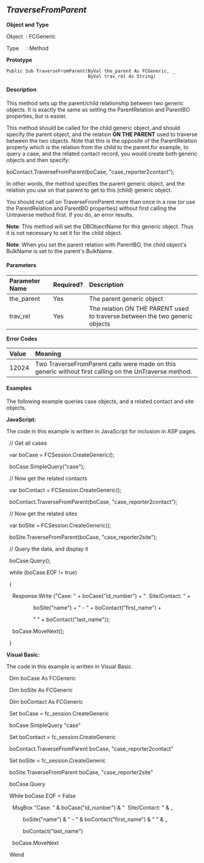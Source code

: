 _TraverseFromParent_
-----------------

**Object and Type**

Object  : FCGeneric

Type     : Method

**Prototype**

```
Public Sub TraverseFromParent(ByVal the_parent As FCGeneric, _
                              ByVal trav_rel As String)
```

#### Description

This method sets up the parent/child relationship between two generic objects. It is exactly the same as setting the ParentRelation and ParentBO properties, but is easier.

This method should be called for the child generic object, and should specify the parent object, and the relation **ON THE PARENT** used to traverse between the two objects. Note that this is the opposite of the ParentRelation property which is the relation from the child to the parent.for example, to query a case, and the related contact record, you would create both generic objects and then specify:

boContact.TraverseFromParent(boCase, "case_reporter2contact");

In other words, the method specifies the parent generic object, and the relation you use on that parent to get to this (child) generic object.

You should not call on TraverseFromParent more than once in a row (or use the ParentRelation and ParentBO properties) without first calling the Untraverse method first. If you do, an error results.

**Note**: This method will set the DBObjectName for this generic object. Thus it is not necessary to set it for the child object.

**Note**: When you set the parent relation with ParentBO, the child object's BulkName is set to the parent's BulkName.

#### Parameters

| Parameter Name | Required? | Description |
|:--- |:--- |:--- |
| the_parent | Yes | The parent generic object |
| trav_rel | Yes | The relation ON THE PARENT used to traverse between the two generic objects |

**Error Codes**

| Value | Meaning |
|:--- |:--- |
| 12024 | Two TraverseFromParent calls were made on this generic without first calling on the UnTraverse method. |

#### Examples

The following example queries case objects, and a related contact and site objects.

**JavaScript:**

The code in this example is written in JavaScript for inclusion in ASP pages.

  // Get all cases

  var boCase = FCSession.CreateGeneric();

  boCase.SimpleQuery("case");

  // Now get the related contacts

  var boContact = FCSession.CreateGeneric();

  boContact.TraverseFromParent(boCase, "case_reporter2contact"); 

  // Now get the related sites

  var boSite = FCSession.CreateGeneric();

  boSite.TraverseFromParent(boCase, "case_reporter2site");

  // Query the data, and display it 

  boCase.Query();

  while (boCase.EOF != true)

  {

    Response.Write ("Case: " + boCase("id_number") + "  Site/Contact: " +

                  boSite("name") + " - " + boContact("first_name") +

                  " " \+ boContact("last_name"));        

    boCase.MoveNext();

  }

**Visual Basic:**

The code in this example is written in Visual Basic.

  Dim boCase As FCGeneric

  Dim boSite As FCGeneric

  Dim boContact As FCGeneric

  Set boCase = fc_session.CreateGeneric

  boCase.SimpleQuery "case"

  Set boContact = fc_session.CreateGeneric

  boContact.TraverseFromParent boCase, "case_reporter2contact" 

  Set boSite = fc_session.CreateGeneric

  boSite.TraverseFromParent boCase, "case_reporter2site"

  boCase.Query

  While boCase.EOF = False

    MsgBox "Case: " & boCase("id_number") & "  Site/Contact: " & _

           boSite("name") & " - " & boContact("first_name") & " " & _

           boContact("last_name")

    boCase.MoveNext

  Wend